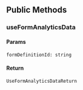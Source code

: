 ## Public Methods

### useFormAnalyticsData

#### Params

`formDefinitionId: string`

#### Return

`UseFormAnalyticsDataReturn`
